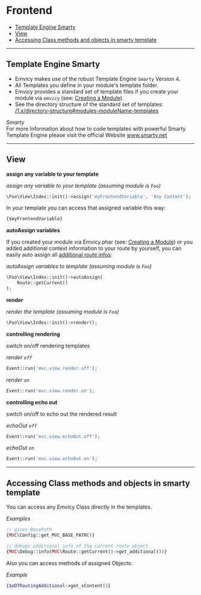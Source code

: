 
# Frontend

- [Template Engine Smarty](#Template-Engine-Smarty)
- [View](#View)
- [Accessing Class methods and objects in smarty template](#Accessing-Class-methods-and-objects-in-smarty-template)

------------------------------------------------------------------------------------------------------------------------

<a id="Template-Engine-Smarty"></a>
## Template Engine Smarty

- Emvicy makes use of the robust Template Engine `Smarty` Version 4. 
- All Templates you define in your module's template folder.
- Emvicy provides a standard set of template files if you create your module via `emvicy` (see: [Creating a Module](/1.x/creating-a-module)). 
- See the directory structure of the standard set of templates: [/1.x/directory-structure#modules-moduleName-templates](/1.x/directory-structure#modules-moduleName-templates)

_Smarty_  
For more Information about how to code templates with powerful Smarty Template Engine please visit the official Website <a href="https://www.smarty.net/" target="_blank">www.smarty.net</a>

------------------------------------------------------------------------------------------------------------------------

<a id="View"></a>
## View

**assign any variable to your template**

_assign any variable to your template (assuming module is `Foo`)_  
~~~php
\Foo\View\Index::init()->assign('myFrontendVariable', 'Any Content');
~~~

In your template you can access that assigned variable this way:

~~~html
{$myFrontendVariable}
~~~

**autoAssign variables** 

If you created your module via Emvicy.phar (see: [Creating a Module](/1.x/creating-a-module)) or you added additional 
context information to your route by yourself, you can easily auto assign all [additional route infos](/1.x/routing#adding-additional-context-information-to-route): 

_autoAssign variables to template (assuming module is `Foo`)_  
~~~php
\Foo\View\Index::init()->autoAssign(
    Route::getCurrent()
);
~~~

**render**

_render the template (assuming module is `Foo`)_  
~~~php
\Foo\View\Index::init()->render();
~~~

**controlling rendering**

switch on/off rendering templates

_render `off`_
~~~php
Event::run('mvc.view.render.off');
~~~

_render `on`_
~~~php
Event::run('mvc.view.render.on');
~~~

**controlling echo out**

switch on/off  to echo out the rendered result

_echoOut `off`_  
~~~php
Event::run('mvc.view.echoOut.off');
~~~

_echoOut `on`_
~~~php
Event::run('mvc.view.echoOut.on');
~~~

------------------------------------------------------------------------------------------------------------------------

<a id="Accessing-Class-methods-and-objects-in-smarty-template"></a>
## Accessing Class methods and objects in smarty template

You can access any Emvicy Class directly in the templates.

_Examples_  
~~~php
// gives BasePath
{MVC\Config::get_MVC_BASE_PATH()}

// debugs additional info of the current route object
{MVC\Debug::info(MVC\Route::getCurrent()->get_additional())}
~~~

Also you can access methods of assigned Objects:

_Example_  
~~~php
{$oDTRoutingAdditional->get_sContent()}
~~~